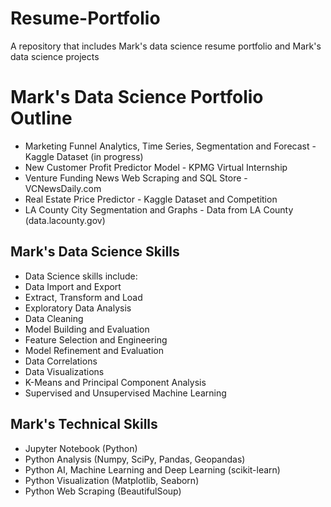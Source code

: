 # Resume-Portfolio
A repository that includes Mark's data science resume portfolio and Mark's data science projects

# Mark's Data Science Portfolio Outline
   - Marketing Funnel Analytics, Time Series, Segmentation and Forecast - Kaggle Dataset (in progress)
   - New Customer Profit Predictor Model - KPMG Virtual Internship
   - Venture Funding News Web Scraping and SQL Store - VCNewsDaily.com
   - Real Estate Price Predictor - Kaggle Dataset and Competition
   - LA County City Segmentation and Graphs - Data from LA County (data.lacounty.gov)

## Mark's Data Science Skills
   - Data Science skills include:
   - Data Import and Export
   - Extract, Transform and Load
   - Exploratory Data Analysis
   - Data Cleaning
   - Model Building and Evaluation
   - Feature Selection and Engineering
   - Model Refinement and Evaluation
   - Data Correlations
   - Data Visualizations
   - K-Means and Principal Component Analysis
   - Supervised and Unsupervised Machine Learning

## Mark's Technical Skills
   - Jupyter Notebook (Python)
   - Python Analysis (Numpy, SciPy, Pandas, Geopandas)
   - Python AI, Machine Learning and Deep Learning (scikit-learn)
   - Python Visualization (Matplotlib, Seaborn)
   - Python Web Scraping (BeautifulSoup)
